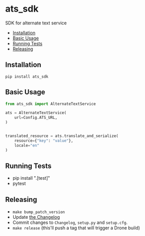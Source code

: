 # ats_sdk
SDK for alternate text service

<!-- Use markdown-toc to build the following section -->

<!-- toc -->

- [Installation](#installation)
- [Basic Usage](#basic-usage)
- [Running Tests](#running-tests)
- [Releasing](#releasing)

<!-- tocstop -->

## Installation

`pip install ats_sdk`

## Basic Usage


```python
from ats_sdk import AlternateTextService

ats = AlternateTextService(
    url=Config.ATS_URL,
)


translated_resource = ats.translate_and_serialize(
    resource={"key": "value"},
    locale="en"
)
```

## Running Tests

- pip install ".[test]"
- pytest

## Releasing

- `make bump_patch_version`
- Update [the Changelog](https://github.com/Shuttl-Tech/ats_sdk/blob/master/Changelog.md)
- Commit changes to `Changelog`, `setup.py` and `setup.cfg`.
- `make release` (this'll push a tag that will trigger a Drone build)
